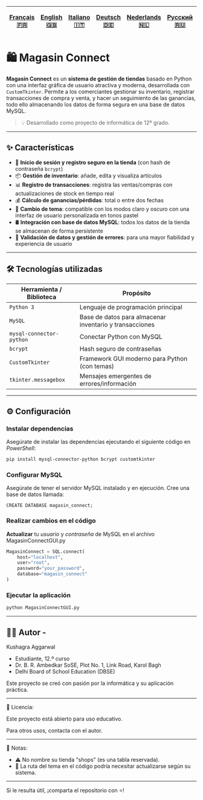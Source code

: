 | [Français 🇫🇷](FR%20🇨🇵/README_fr.md) | [English 🇬🇧](/README.md) | [Italiano 🇮🇹](IT%20🇮🇹/README_it.md) | [Deutsch 🇩🇪](DE%20🇩🇪/README_de.md) | [Nederlands 🇳🇱](NL%20🇳🇱/README_nl.md) | [Русский 🇷🇺](RU%20🇷🇺/README_ru.md) | [日本 🇯🇵](JP%20🇯🇵/README_jp.md) |
|-|-|-|-|-|-|-| 
# 🛍️ Magasin Connect

**Magasin Connect** es un **sistema de gestión de tiendas** basado en Python con una interfaz gráfica de usuario atractiva y moderna, desarrollada con `CustomTkinter`. Permite a los comerciantes gestionar su inventario, registrar transacciones de compra y venta, y hacer un seguimiento de las ganancias, todo ello almacenando los datos de forma segura en una base de datos MySQL.

> 💡 Desarrollado como proyecto de informática de 12º grado.

---

## ✨ Características

- 🔐 **Inicio de sesión y registro seguro en la tienda** (con hash de contraseña `bcrypt`)
- 📦 **Gestión de inventario**: añade, edita y visualiza artículos
- 📊 **Registro de transacciones**: registra las ventas/compras con actualizaciones de stock en tiempo real
- 💰 **Cálculo de ganancias/pérdidas**: total o entre dos fechas
- 🎨 **Cambio de tema**: compatible con los modos claro y oscuro con una interfaz de usuario personalizada en tonos pastel
- 🛢️ **Integración con base de datos MySQL**: todos los datos de la tienda se almacenan de forma persistente
- 🧹 **Validación de datos y gestión de errores**: para una mayor fiabilidad y experiencia de usuario

---

## 🛠️ Tecnologías utilizadas

| Herramienta / Biblioteca  | Propósito                                               |
|---------------------------|---------------------------------------------------------|
| `Python 3`                | Lenguaje de programación principal                      |
| `MySQL`                   | Base de datos para almacenar inventario y transacciones |
| `mysql-connector-python`  | Conectar Python con MySQL                               |
| `bcrypt`                  | Hash seguro de contraseñas                              |
| `CustomTkinter`           | Framework GUI moderno para Python (con temas)           |
| `tkinter.messagebox`      | Mensajes emergentes de errores/información              |

---
## ⚙️ Configuración
### Instalar dependencias
Asegúrate de instalar las dependencias ejecutando el siguiente código en *PowerShell*:
```bash
pip install mysql-connector-python bcrypt customtkinter
```

### Configurar MySQL
Asegúrate de tener el servidor MySQL instalado y en ejecución. Cree una base de datos llamada:
```MySQl
CREATE DATABASE magasin_connect;
```

### Realizar cambios en el código
**Actualizar** tu *usuario* y *contraseña* de MySQL en el archivo MagasinConnectGUI.py
```Python
MagasinConnect = SQL.connect(
    host="localhost",
    user="root",
    password="your_password",
    database="magasin_connect"
)
```

### Ejecutar la aplicación
```bash
python MagasinConnectGUI.py
```
---

## 🙋‍♂️ Autor - 
Kushagra Aggarwal
- Estudiante, 12.º curso
- Dr. B. R. Ambedkar SoSE, Plot No. 1, Link Road, Karol Bagh
- Delhi Board of School Education (DBSE)

Este proyecto se creó con pasión por la informática y su aplicación práctica.

---

📄 Licencia:

Este proyecto está abierto para uso educativo.

Para otros usos, contacta con el autor.

---

📌 Notas:

- ⚠️ No nombre su tienda "shops" (es una tabla reservada).
- 🎨 La ruta del tema en el código podría necesitar actualizarse según su sistema.

---

Si le resulta útil, ¡comparta el repositorio con ⭐!

